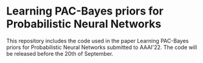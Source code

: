 # Learning PAC-Bayes priors for Probabilistic Neural Networks

This repository includes the code used in the paper Learning PAC-Bayes priors for Probabilistic Neural Networks submitted to AAAI'22. The code will be released before the 20th of September. 
